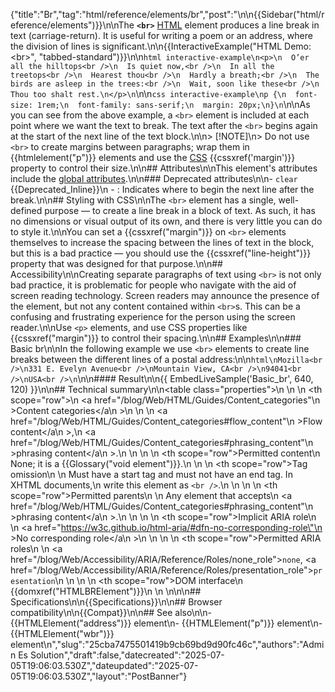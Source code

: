 {"title":"Br","tag":"html/reference/elements/br","post":"\n\n{{Sidebar(\"html/reference/elements\")}}\n\nThe **`<br>`** [HTML](/blog/Web/HTML) element produces a line break in text (carriage-return). It is useful for writing a poem or an address, where the division of lines is significant.\n\n{{InteractiveExample(\"HTML Demo: &lt;br&gt;\", \"tabbed-standard\")}}\n\n```html interactive-example\n<p>\n  O’er all the hilltops<br />\n  Is quiet now,<br />\n  In all the treetops<br />\n  Hearest thou<br />\n  Hardly a breath;<br />\n  The birds are asleep in the trees:<br />\n  Wait, soon like these<br />\n  Thou too shalt rest.\n</p>\n```\n\n```css interactive-example\np {\n  font-size: 1rem;\n  font-family: sans-serif;\n  margin: 20px;\n}\n```\n\nAs you can see from the above example, a `<br>` element is included at each point where we want the text to break. The text after the `<br>` begins again at the start of the next line of the text block.\n\n> [!NOTE]\n> Do not use `<br>` to create margins between paragraphs; wrap them in {{htmlelement(\"p\")}} elements and use the [CSS](/blog/Web/CSS) {{cssxref('margin')}} property to control their size.\n\n## Attributes\n\nThis element's attributes include the [global attributes](/blog/Web/HTML/Reference/Global_attributes).\n\n### Deprecated attributes\n\n- `clear` {{Deprecated_Inline}}\n  - : Indicates where to begin the next line after the break.\n\n## Styling with CSS\n\nThe `<br>` element has a single, well-defined purpose — to create a line break in a block of text. As such, it has no dimensions or visual output of its own, and there is very little you can do to style it.\n\nYou can set a {{cssxref(\"margin\")}} on `<br>` elements themselves to increase the spacing between the lines of text in the block, but this is a bad practice — you should use the {{cssxref(\"line-height\")}} property that was designed for that purpose.\n\n## Accessibility\n\nCreating separate paragraphs of text using `<br>` is not only bad practice, it is problematic for people who navigate with the aid of screen reading technology. Screen readers may announce the presence of the element, but not any content contained within `<br>`s. This can be a confusing and frustrating experience for the person using the screen reader.\n\nUse `<p>` elements, and use CSS properties like {{cssxref(\"margin\")}} to control their spacing.\n\n## Examples\n\n### Basic br\n\nIn the following example we use `<br>` elements to create line breaks between the different lines of a postal address:\n\n```html\nMozilla<br />\n331 E. Evelyn Avenue<br />\nMountain View, CA<br />\n94041<br />\nUSA<br />\n```\n\n#### Result\n\n{{ EmbedLiveSample('Basic_br', 640, 120) }}\n\n## Technical summary\n\n<table class=\"properties\">\n  <tbody>\n    <tr>\n      <th scope=\"row\">\n        <a href=\"/blog/Web/HTML/Guides/Content_categories\"\n          >Content categories</a\n        >\n      </th>\n      <td>\n        <a href=\"/blog/Web/HTML/Guides/Content_categories#flow_content\"\n          >Flow content</a\n        >,\n        <a href=\"/blog/Web/HTML/Guides/Content_categories#phrasing_content\"\n          >phrasing content</a\n        >.\n      </td>\n    </tr>\n    <tr>\n      <th scope=\"row\">Permitted content</th>\n      <td>None; it is a {{Glossary(\"void element\")}}.</td>\n    </tr>\n    <tr>\n      <th scope=\"row\">Tag omission</th>\n      <td>\n        Must have a start tag and must not have an end tag. In XHTML documents,\n        write this element as <code>&#x3C;br /></code>.\n      </td>\n    </tr>\n    <tr>\n      <th scope=\"row\">Permitted parents</th>\n      <td>\n        Any element that accepts\n        <a href=\"/blog/Web/HTML/Guides/Content_categories#phrasing_content\"\n          >phrasing content</a\n        >.\n      </td>\n    </tr>\n    <tr>\n      <th scope=\"row\">Implicit ARIA role</th>\n      <td>\n        <a href=\"https://w3c.github.io/html-aria/#dfn-no-corresponding-role\"\n          >No corresponding role</a\n        >\n      </td>\n    </tr>\n    <tr>\n      <th scope=\"row\">Permitted ARIA roles</th>\n      <td>\n        <a href=\"/blog/Web/Accessibility/ARIA/Reference/Roles/none_role\"><code>none</code></a>, <a href=\"/blog/Web/Accessibility/ARIA/Reference/Roles/presentation_role\"><code>presentation</code></a>\n      </td>\n    </tr>\n    <tr>\n      <th scope=\"row\">DOM interface</th>\n      <td>{{domxref(\"HTMLBRElement\")}}</td>\n    </tr>\n  </tbody>\n</table>\n\n## Specifications\n\n{{Specifications}}\n\n## Browser compatibility\n\n{{Compat}}\n\n## See also\n\n- {{HTMLElement(\"address\")}} element\n- {{HTMLElement(\"p\")}} element\n- {{HTMLElement(\"wbr\")}} element\n","slug":"25cba7475501419b9cb69bd9d90fc46c","authors":"Admin Es Solution","draft":false,"datecreated":"2025-07-05T19:06:03.530Z","dateupdated":"2025-07-05T19:06:03.530Z","layout":"PostBanner"}